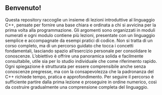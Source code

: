 ## Benvenuto!
Questa repository raccoglie un insieme di lezioni introduttive al linguaggio C++, pensate per fornire una base chiara e ordinata a chi si avvicina per la prima volta alla programmazione. Gli argomenti sono organizzati in moduli numerati e ogni modulo contiene più lezioni, presentate con un linguaggio semplice e accompagnate da esempi pratici di codice. Non si tratta di un corso completo, ma di un percorso guidato che tocca i concetti fondamentali, lasciando spazio all’esercizio personale per consolidare le conoscenze. L’obiettivo è offrire una panoramica solida e facilmente consultabile, utile sia per lo studio individuale che come riferimento rapido. Ogni spiegazione è strutturata per essere comprensibile anche senza conoscenze pregresse, ma con la consapevolezza che la padronanza del C++ richiede tempo, pratica e approfondimento. Per seguire il percorso è sufficiente partire dalla prima lezione e proseguire in ordine numerico, così da costruire gradualmente una comprensione completa del linguaggio.
